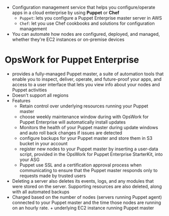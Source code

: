 - Configuration management service that helps you configure/operate apps in a cloud enterprise by using **Puppet** or **Chef**
	- `Puppet`: lets you configure a Puppet Enterprise master server in AWS
	- `Chef`: let you use Chef cookbooks and solutions for configuration management
- You can automate how nodes are configured, deployed, and managed, whether they're EC2 instances or on-premise devices

# OpsWork for Puppet Enterprise
- provides a fully-managed Puppet master, a suite of automation tools that enable you to inspect, deliver, operate, and future-proof your apps, and access to a user interface that lets you view info about your nodes and Puppet activities
- Doesn't support all regions
- Features
	- Retain control over underlying resources running your Puppet master
	- choose weekly maintenance window during with OpsWork for Puppet Enterprise will automatically install updates
	- Monitors the health of your Puppet master during update windows and auto roll back changes if issues are detected
	- configure backups for your Puppet master and store them in S3 bucket in your account
	- register new nodes to your Puppet master by inserting a user-data script, provided in the OpsWork for Puppet Enterprise StarterKit, into your ASG
	- Puppet use SSL and a certification approval process when communicating to ensure that the Puppet master responds only to requests made by trusted users
- Deleting a server also deletes its events, logs, and any modules that were stored on the server. Supporting resources are also deleted, along with all automated backups
- Charged based on the number of nodes (servers running Puppet agent) connected to your Puppet master and the time those nodes are running on an hourly rate. + underlying EC2 instance running Puppet master
